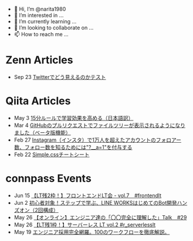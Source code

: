 - 👋 Hi, I’m @narita1980
- 👀 I’m interested in ...
- 🌱 I’m currently learning ...
- 💞️ I’m looking to collaborate on ...
- 📫 How to reach me ...

# Zenn Articles

<!-- profile updater begin: zenn -->
- Sep 23 [Twitterでどう見えるのかテスト](https://zenn.dev/narita1980/articles/cbb21f8d7f785752d6ac)
<!-- profile updater end: zenn -->

# Qiita Articles

<!-- profile updater begin: qiita -->
- May 3 [15分ルールで学習効果を高める（日本語訳）](https://qiita.com/narita1980/items/d0ad5246344fc6e4380f)
- Mar 4 [GitHubのプルリクエストでファイルツリーが表示されるようになりました（ベータ版機能）](https://qiita.com/narita1980/items/bee2c5232342a51e0415)
- Feb 27 [Instagram（インスタ）で1万人を超えたアカウントのフォロアー数、フォロー数を知るためには"?__a=1"を付与する](https://qiita.com/narita1980/items/630b7014fa893461b991)
- Feb 22 [Simple.cssチートシート](https://qiita.com/narita1980/items/fd2ccf0e91944aab9fd5)
<!-- profile updater end: qiita -->

# connpass Events

<!-- profile updater begin: connpass -->
- Jun 15 [【LT残2枠！】フロントエンドLT会 - vol.7　#frontendlt](https://rakus.connpass.com/event/245664/)
- Jun 2 [初心者対象！ステップで学ぶ、LINE WORKSはじめてのBot開発ハンズオン（2回構成）](https://lwug.connpass.com/event/244494/)
- May 26 [【オンライン】エンジニア達の「〇〇完全に理解した」Talk　#29](https://easy2.connpass.com/event/247539/)
- May 26 [【LT残1枠！】サーバーレス LT vol.2 #r_serverlesslt](https://rakus.connpass.com/event/244702/)
- May 19 [エンジニア採用完全網羅。100のワークフローを徹底解説。](https://trackrecords.connpass.com/event/246100/)
<!-- profile updater end: connpass -->

<!---
narita1980/narita1980 is a ✨ special ✨ repository because its `README.md` (this file) appears on your GitHub profile.
You can click the Preview link to take a look at your changes.
--->
